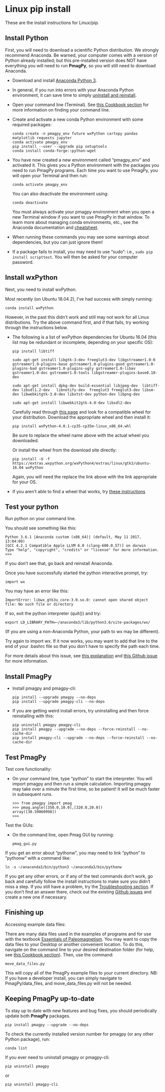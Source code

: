 # Linux pip install

These are the install instructions for Linux/pip.

## Install Python

First, you will need to download a scientific Python distribution. We
strongly recommend Anaconda. Be warned, your computer comes with a
version of Python already installed; but this pre-installed version does
NOT have everything you will need to run **PmagPy**, so you will still
need to download Anaconda.

- Download and install [Anaconda Python
  3](https://www.anaconda.com/download).

- In general, if you run into errors with your Anaconda Python
  environment, it can save time to simply [uninstall and
  reinstall](https://docs.anaconda.com/anaconda/install/uninstall/).

- Open your command line (Terminal). See [this Cookbook
  section](https://earthref.org/PmagPy/cookbook/#command_line) for
  more information on finding your command line.

- Create and activate a new conda Python environment with some required
  packages:

  ```
  conda create -n pmagpy_env future wxPython cartopy pandas matplotlib requests jupyter
  conda activate pmagpy_env
  pip install --user --upgrade pip setuptools
  conda install conda-forge::python-wget
  ```

- You have now created a new environment called “pmagpy_env” and
  activated it. This gives you a Python environment with the packages
  you need to run PmagPy programs. Each time you want to use PmagPy,
  you will open your Terminal and then run:

  ```
  conda activate pmagpy_env
  ```

  You can also deactivate the environment using:

  ```
  conda deactivate
  ```

  You must always activate your pmagpy environment when you open a new
  Terminal window if you want to use PmagPy in that window. To learn
  more about managing conda environments, etc., see the Anaconda
  documentation and
  [cheatsheet](https://know.continuum.io/rs/387-XNW-688/images/conda-cheatsheet.pdf).

- When running these commands you may see some warnings about
  dependencies, but you can just ignore them!

- If a package fails to install, you may need to use “sudo”: i.e.,
  `sudo pip install scripttest`. You will then be asked for your
  computer password.

## Install wxPython

Next, you need to install wxPython.

Most recently (on Ubuntu 18.04.2), I’ve had success with simply running:

```
conda install wxPython
```

However, in the past this didn’t work and still may not work for all
Linux distributions. Try the above command first, and if that fails, try
working through the instructions below.

- The following is a list of wxPython dependencies for Ubuntu 16.04
  (this list may be redundant or incomplete, depending on your specific
  OS):

  ```
  pip install libtiff

  sudo apt-get install libgtk-3-dev freeglut3-dev libgstreamer1.0-0 gstreamer1.0-plugins-base gstreamer1.0-plugins-good gstreamer1.0-plugins-bad gstreamer1.0-plugins-ugly gstreamer1.0-libav gstreamer1.0-doc gstreamer1.0-tools libgstreamer-plugins-base0.10-dev

  sudo apt-get install dpkg-dev build-essential libjpeg-dev  libtiff-dev libsdl1.2-dev   libnotify-dev  freeglut3 freeglut3-dev libsm-dev libwebkitgtk-3.0-dev libxtst-dev python-dev libpng-dev

  sudo apt-get install libwebkit2gtk-4.0-dev libsdl2-dev
  ```

  Carefully read through [this
  page](https://wxpython.org/pages/downloads/) and look for a
  compatible wheel for your distribution. Download the appropriate
  wheel and then install it:

  ```
  pip install wxPython-4.0.1-cp35-cp35m-linux_x86_64.whl
  ```

  Be sure to replace the wheel name above with the actual wheel you
  downloaded.

  Or install the wheel from the download site directly:

  ```
  pip install -U -f https://extras.wxpython.org/wxPython4/extras/linux/gtk3/ubuntu-16.04 wxPython
  ```

  Again, you will need the replace the link above with the link
  appropriate for your OS.

- If you aren’t able to find a wheel that works, try [these
  instructions](https://wxpython.org/blog/2017-08-17-builds-for-linux-with-pip/)

## Test your python

Run python on your command line.

You should see something like this:

```
Python 3.6.1 |Anaconda custom (x86_64)| (default, May 11 2017, 13:04:09)
[GCC 4.2.1 Compatible Apple LLVM 6.0 (clang-600.0.57)] on darwin
Type "help", "copyright", "credits" or "license" for more information.
>>>
```

If you don’t see that, go back and reinstall Anaconda.

Once you have successfully started the python interactive prompt, try:

```
import wx
```

You may have an error like this:

```
ImportError: libwx_gtk3u_core-3.0.so.0: cannot open shared object file: No such file or directory
```

If so, exit the python interpreter (quit()) and try:

```
export LD_LIBRARY_PATH=~/anaconda3/lib/python3.6/site-packages/wx/
```

(If you are using a non-Anaconda Python, your path to wx may be
different).

Try again to import wx. If it now works, you may want to add that line
to the end of your .bashrc file so that you don’t have to specify the
path each time.

For more details about this issue, see [this
explanation](https://github.com/wxWidgets/Phoenix/blob/e13273c5d939d993abf2a2649e90b3ea0d39382c/packaging/README-bdist.txt#L38-L57)
and [this Github issue](https://github.com/pyenv/pyenv/issues/691)
for more information.

## Install PmagPy

- Install pmagpy and pmagpy-cli:

  ```
  pip install --upgrade pmagpy --no-deps
  pip install --upgrade pmagpy-cli --no-deps
  ```

- If you are getting weird install errors, try uninstalling and then
  force reinstalling with this:

  ```
  pip uninstall pmagpy pmagpy-cli
  pip install pmagpy --upgrade --no-deps --force-reinstall --no-cache-dir
  pip install pmagpy-cli --upgrade --no-deps --force-reinstall --no-cache-dir
  ```

## Test PmagPy

Test core functionality:

- On your command line, type “python” to start the interpreter. You
  will import pmagpy and then run a simple calculation. Importing
  pmagpy may take over a minute the first time, so be patient! It will
  be much faster in subsequent runs.

  ```
  >>> from pmagpy import pmag
  >>> pmag.angle([350.0,10.0],[320.0,20.0])
  array([30.59060998])
  >>>
  ```

Test the GUIs:

- On the command line, open Pmag GUI by running:

  ```
  pmag_gui.py
  ```

If you get an error about “pythonw”, you may need to link “python” to
“pythonw” with a command like:

```
ln -s ~/anaconda3/bin/python3 ~/anaconda3/bin/pythonw
```

If you get any other errors, or if any of the test commands don’t work,
go back and carefully follow the install instructions to make sure you
didn’t miss a step. If you still have a problem, try the
[Troubleshooting
section](https://earthref.org/PmagPy/cookbook/#trouble). If you don’t
find an answer there, check out the existing [Github
issues](https://github.com/PmagPy/PmagPy/issues) and create a new one
if necessary.

## Finishing up

Accessing example data files:

There are many data files used in the examples of programs and for use
with the textbook [Essentials of
Paleomagnetism](http://earthref.org/MAGIC/books/Tauxe/Essentials/WebBook3.html).
You may want to copy the data files to your Desktop or another
convenient location. To do this, navigate on the command line to your
desired destination folder (for help, see [this Cookbook
section](https://earthref.org/PmagPy/cookbook/#file_system)). Then,
use the command:

```
move_data_files.py
```

This will copy all of the PmagPy example files to your current
directory. NB: If you have a developer install, you can simply navigate
to PmagPy/data_files, and move_data_files.py will not be needed.

## Keeping PmagPy up-to-date

To stay up to date with new features and bug fixes, you should
periodically update both **PmagPy** packages.

```
pip install pmagpy --upgrade --no-deps
```

To check the currently installed version number for pmagpy (or any other
Python package), run:

```
conda list
```

If you ever need to uninstall pmagpy or pmagpy-cli:

```
pip uninstall pmagpy
```

or

```
pip uninstall pmagpy-cli
```
